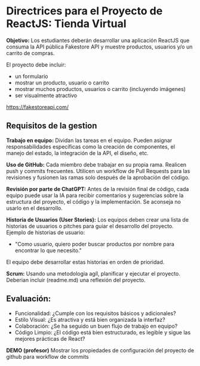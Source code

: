 # Directrices para el Proyecto de ReactJS: Tienda Virtual
**Objetivo:**
Los estudiantes deberán desarrollar una aplicación ReactJS que consuma la API pública Fakestore API y muestre productos, usuarios y/o un carrito de compras.

El proyecto debe incluir:
- un formulario
- mostrar un producto, usuario o carrito
- mostrar muchos productos, usuarios o carrito (incluyendo imágenes)
- ser visualmente atractivo

https://fakestoreapi.com/


## Requisitos de la gestion
**Trabajo en equipo:**
Dividan las tareas en el equipo. Pueden asignar responsabilidades específicas como la creación de componentes, el manejo del estado, la integración de la API, el diseño, etc.

**Uso de GitHub:**
Cada miembro debe trabajar en su propia rama. Realicen push y commits frecuentes. Utilicen un workflow de Pull Requests para las revisiones y fusionen las ramas solo después de la aprobación del código.

**Revisión por parte de ChatGPT:**
Antes de la revisión final de código, cada equipo puede usar la IA para recibir comentarios y sugerencias sobre la estructura del proyecto, el código y la implementación. Se aconseja no usarlo en el desarrollo.

**Historia de Usuarios (User Stories):**
Los equipos deben crear una lista de historias de usuarios o pitches para guiar el desarrollo del proyecto. Ejemplo de historias de usuario:

- "Como usuario, quiero poder buscar productos por nombre para encontrar lo que necesito."

El equipo debe desarrollar estas historias en orden de prioridad.

**Scrum:**
Usando una metodologia agíl, planificar y ejecutar el proyecto. Deberian incluir (readme.md) una reflexión del proyecto.

## Evaluación:
- Funcionalidad: ¿Cumple con los requisitos básicos y adicionales?
- Estilo Visual: ¿Es atractiva y está bien organizada la interfaz?
- Colaboración: ¿Se ha seguido un buen flujo de trabajo en equipo?
- Código Limpio: ¿El código está bien estructurado, es legible y sigue las mejores prácticas de React?


**DEMO (profesor)**
Mostrar los propiedades de configuración del proyecto de github para workflow de commits
